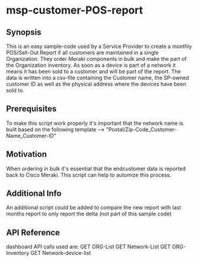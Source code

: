# msp-customer-POS-report
## Synopsis

This is an easy sample-code used by a Service Provider to create a monthly POS/Sell-Out Report if all customers are maintained in a single Organization. They order Meraki components in bulk and make the part of the Organization inventory. As soon as a device is part of a network it means it has been sold to a customer and will be part of the report. The data is written into a csv-file containing the Customer name, the SP-owned customer ID as well as the physical address where the devices have been sold to.

## Prerequisites

To make this script work properly it's important that the network name is built based on the following template --> "Postal/Zip-Code_Customer-Name_Customer-ID"

## Motivation

When ordering in bulk it's essential that the endcustomer data is reported back to Cisco Meraki. This script can help to automize this process.

## Additional Info

An additional script could be added to compare the new report with last months report to only report the delta (not part of this sample code)

## API Reference

dashboard API calls used are:
GET ORG-List
GET Network-List
GET ORG-Inventory
GET Network-device-list

